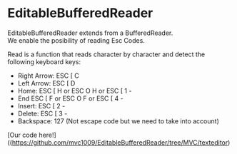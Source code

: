 # EditableBufferedReader

EditableBufferedReader extends from a BufferedReader.  
We enable the posibility of reading Esc Codes.

Read is a function that reads character by character and detect the following keyboard keys:
*   Right Arrow:            ESC [ C
*   Left Arrow:             ESC [ D
*   Home:                   ESC [ H or ESC O H or ESC [ 1 -
*   End                     ESC [ F or ESC O F or ESC [ 4 -
*   Insert:                 ESC [ 2 -
*   Delete:                 ESC [ 3 -
*   Backspace:              127 (Not escape code but we need to take into account)

[Our code here!]((https://github.com/mvc1009/EditableBufferedReader/tree/MVC/texteditor)
